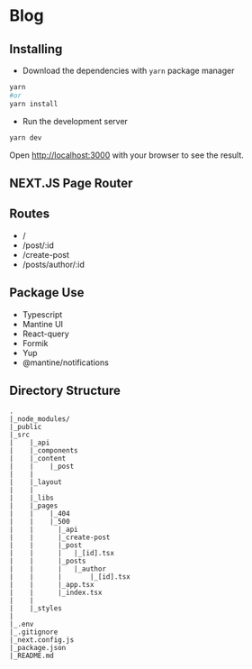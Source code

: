 # Blog

## Installing

- Download the dependencies with `yarn` package manager

```bash
yarn
#or
yarn install
```

- Run the development server

```bash
yarn dev
```

Open [http://localhost:3000](http://localhost:3000) with your browser to see the result.

## NEXT.JS Page Router

## Routes

- /
- /post/:id
- /create-post
- /posts/author/:id

## Package Use

- Typescript
- Mantine UI
- React-query
- Formik
- Yup
- @mantine/notifications

## Directory Structure

```
.
|_node_modules/
|_public
|_src
|    |_api
|    |_components
|    |_content
|    |    |_post
|    |
|    |_layout
|    |
|    |_libs
|    |_pages
|    |    |_404
|    |    |_500
|    |      |_api
|    |      |_create-post
|    |      |_post
|    |      |   |_[id].tsx
|    |      |_posts
|    |      |   |_author
|    |      |       |_[id].tsx
|    |      |_app.tsx
|    |      |_index.tsx
|    |
|    |_styles
|
|_.env
|_.gitignore
|_next.config.js
|_package.json
|_README.md
```
